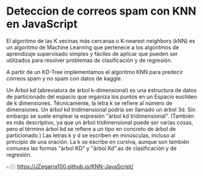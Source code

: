 # Deteccion de correos spam con KNN en JavaScript

El algoritmo de las K vecinas más cercanas o K-nearest neighbors (kNN) es un algoritmo de Machine Learning que pertenece a los algoritmos de aprendizaje supervisado simples y fáciles de aplicar que pueden ser utilizados para resolver problemas de clasificación y de regresión.

A partir de un KD-Tree implementamos el algoritmo KNN para predecir correos spam y no spam con datos de kaggle.

Un Árbol kd (abreviatura de árbol k-dimensional) es una estructura de datos de particionado del espacio que organiza los puntos en un Espacio euclídeo de k dimensiones. Técnicamente, la letra k se refiere al número de dimensiones. Un árbol kd tridimensional podría ser llamado un árbol 3d. Sin embargo se suele emplear la expresión "árbol kd tridimensional". (También es más descriptivo, ya que un árbol tridimensional puede ser varias cosas, pero el término árbol kd se refiere a un tipo en concreto de árbol de particionado.) Las letras k y d se escriben en minúsculas, incluso al principio de una oración. La k se escribe en cursiva, aunque son también comunes las formas "árbol KD" y "árbol Kd".as de clasificación y de regresión.

👉🏼 https://JZegarra100.github.io/KNN-JavaScript/

